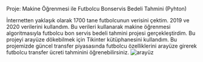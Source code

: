 Proje: Makine Öğrenmesi ile Futbolcu Bonservis Bedeli Tahmini (Pyhton)

İnternetten yaklaşık olarak 1700 tane futbolcunun verisini çektim. 2019 ve 2020 verilerini kullandım.
Bu verileri kullanarak makine öğrenmesi algoritmasıyla futbolcu bon servis bedeli tahmini projesi gerçekleştirdim. Bu projeyi arayüze dökebilmek için Tikinter kütüphanesini kullandım.
Bu projemizde güncel transfer piyasasında futbolcu özelliklerini arayüze girerek futbolcu transfer ücreti tahminini öğrenebilirsiniz.
![arayüz](https://github.com/sametAkkoyun/Sistem-Analizi-Ve-Tasarimi-Vizem/assets/110449954/7ccd185a-4e44-4c97-8992-5fc05fa0899a)
